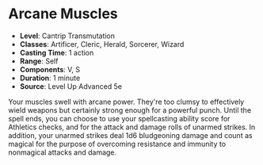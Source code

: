 # Arcane Muscles

- **Level**: Cantrip Transmutation
- **Classes**: Artificer, Cleric, Herald, Sorcerer, Wizard
- **Casting Time**: 1 action
- **Range**: Self
- **Components**: V, S
- **Duration**: 1 minute
- **Source**: Level Up Advanced 5e

Your muscles swell with arcane power. They're too clumsy to effectively wield weapons but certainly strong enough for a powerful punch. Until the spell ends, you can choose to use your spellcasting ability score for Athletics checks, and for the attack and damage rolls of unarmed strikes. In addition, your unarmed strikes deal 1d6 bludgeoning damage and count as magical for the purpose of overcoming resistance and immunity to nonmagical attacks and damage.

